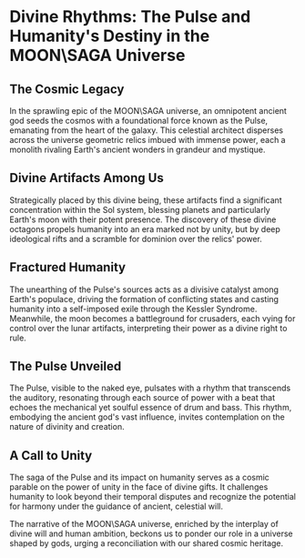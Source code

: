 # Divine Rhythms: The Pulse and Humanity's Destiny in the MOON\SAGA Universe

## The Cosmic Legacy

In the sprawling epic of the MOON\SAGA universe, an omnipotent ancient god seeds the cosmos with a foundational force known as the Pulse, emanating from the heart of the galaxy. This celestial architect disperses across the universe geometric relics imbued with immense power, each a monolith rivaling Earth's ancient wonders in grandeur and mystique.

## Divine Artifacts Among Us

Strategically placed by this divine being, these artifacts find a significant concentration within the Sol system, blessing planets and particularly Earth's moon with their potent presence. The discovery of these divine octagons propels humanity into an era marked not by unity, but by deep ideological rifts and a scramble for dominion over the relics' power.

## Fractured Humanity

The unearthing of the Pulse's sources acts as a divisive catalyst among Earth's populace, driving the formation of conflicting states and casting humanity into a self-imposed exile through the Kessler Syndrome. Meanwhile, the moon becomes a battleground for crusaders, each vying for control over the lunar artifacts, interpreting their power as a divine right to rule.

## The Pulse Unveiled

The Pulse, visible to the naked eye, pulsates with a rhythm that transcends the auditory, resonating through each source of power with a beat that echoes the mechanical yet soulful essence of drum and bass. This rhythm, embodying the ancient god's vast influence, invites contemplation on the nature of divinity and creation.

## A Call to Unity

The saga of the Pulse and its impact on humanity serves as a cosmic parable on the power of unity in the face of divine gifts. It challenges humanity to look beyond their temporal disputes and recognize the potential for harmony under the guidance of ancient, celestial will.

The narrative of the MOON\SAGA universe, enriched by the interplay of divine will and human ambition, beckons us to ponder our role in a universe shaped by gods, urging a reconciliation with our shared cosmic heritage.
